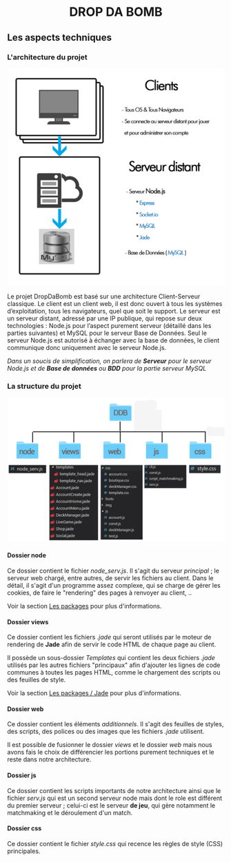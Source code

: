 <h1 align="center"> DROP DA BOMB </h1>

## Les aspects techniques

### L'architecture du projet
<p align="center">
    <img src="Images/structure.png" width="600px"/>
</p>

Le projet DropDaBomb est basé sur une architecture Client-Serveur classique. 
Le client est un client web, il est donc ouvert à tous les systèmes d’exploitation, tous les navigateurs, quel que soit le support. 
Le serveur est un serveur distant, adressé par une IP publique, qui repose sur deux technologies : Node.js pour l’aspect purement serveur (détaillé dans les parties suivantes) et MySQL pour le serveur Base de Données. Seul le serveur Node.js est autorisé à échanger avec la base de données, le client communique donc uniquement avec le serveur Node.js.

*Dans un soucis de simplification, on parlera de **Serveur** pour le serveur Node.js et de **Base de données** ou **BDD** pour la partie serveur MySQL*

### La structure du projet 
 
<p align="center">
    <img src="Images/StructureDDB.jpg" width="600px"/>
</p>

#### Dossier **node**

Ce dossier contient le fichier *node_serv.js*. Il s'agit du serveur *principal* ; le serveur web chargé, entre autres, de servir les fichiers au client. Dans le détail, il s'agit d'un programme assez complexe, qui se charge de gérer les cookies, de faire le "rendering" des pages à renvoyer au client, .. 

Voir la section [Les packages](Packages.md) pour plus d'informations. 

#### Dossier **views**

Ce dossier contient les fichiers *.jade* qui seront utilisés par le moteur de rendering de **Jade** afin de servir le code HTML de chaque page au client. 

Il possède un sous-dossier *Templates* qui contient les deux fichiers *.jade* utilisés par les autres fichiers "principaux" afin d'ajouter les lignes de code communes à toutes les pages HTML, comme le chargement des scripts ou des feuilles de style. 

Voir la section [Les packages / Jade](Packages.md#jade) pour plus d'informations.


#### Dossier **web**

Ce dossier contient les éléments *additionnels*. Il s'agit des feuilles de styles, des scripts, des polices ou des images que les fichiers *.jade* utilisent. 

Il est possible de fusionner le dossier *views* et le dossier *web* mais nous avons fais le choix de différencier les portions purement techniques et le reste dans notre architecture.

#### Dossier **js**

Ce dossier contient les scripts importants de notre architecture ainsi que le fichier *serv.js* qui est un second serveur node mais dont le role est différent du premier serveur ; celui-ci est le serveur **de jeu**, qui gère notamment le matchmaking et le déroulement d'un match. 

#### Dossier **css**

Ce dossier contient le fichier *style.css* qui recence les règles de style (CSS) principales.

